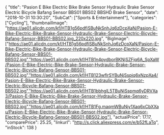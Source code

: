 {
	"title": "Pasion E Bike Electric Bike Brake Sensor Hydraulic Brake Sensor Electric Bicycle Bafang Sensor BBS01 BBS02 BBSHD Brake Sensor",
	"date": "2018-10-31 10:30:20",
	"SubCat": ["Sports & Entertainment"],
	"categories": ["Cycling"],
	"thumbnailImage": "https://ae01.alicdn.com/kf/HTB1g56pdfiSBuNkSnhJq6zDcpXaN/Pasion-E-Bike-Electric-Bike-Brake-Sensor-Hydraulic-Brake-Sensor-Electric-Bicycle-Bafang-Sensor-BBS01-BBS02.jpg_220x220.jpg",
	"BigImage": ["https://ae01.alicdn.com/kf/HTB1g56pdfiSBuNkSnhJq6zDcpXaN/Pasion-E-Bike-Electric-Bike-Brake-Sensor-Hydraulic-Brake-Sensor-Electric-Bicycle-Bafang-Sensor-BBS01-BBS02.jpg","https://ae01.alicdn.com/kf/HTB1n4pydborBKNjSZFjq6A_SpXaW/Pasion-E-Bike-Electric-Bike-Brake-Sensor-Hydraulic-Brake-Sensor-Electric-Bicycle-Bafang-Sensor-BBS01-BBS02.jpg","https://ae01.alicdn.com/kf/HTB123wflrSYBuNjSspiq6xNzpXa4/Pasion-E-Bike-Electric-Bike-Brake-Sensor-Hydraulic-Brake-Sensor-Electric-Bicycle-Bafang-Sensor-BBS01-BBS02.jpg","https://ae01.alicdn.com/kf/HTB1bbhglL5TBuNjSspmq6yDRVXa3/Pasion-E-Bike-Electric-Bike-Brake-Sensor-Hydraulic-Brake-Sensor-Electric-Bicycle-Bafang-Sensor-BBS01-BBS02.jpg","https://ae01.alicdn.com/kf/HTB1Fg.maqmWBuNjy1Xaq6xCbXXau/Pasion-E-Bike-Electric-Bike-Brake-Sensor-Hydraulic-Brake-Sensor-Electric-Bicycle-Bafang-Sensor-BBS01-BBS02.jpg"],
	"actualPrice": 17.17,
	"comparePrice": 25.25,
	"linkurl": "http://s.click.aliexpress.com/e/b52fLaTq",
	"inStock": 138
}
